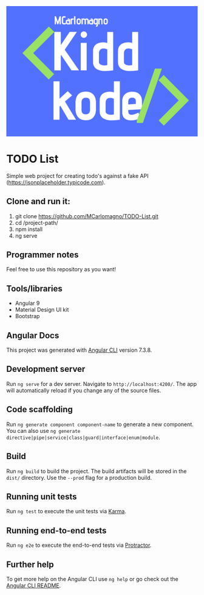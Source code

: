 ![Alt text](src/assets/IMG_20200618_000609.png?raw=true "Title")

# TODO List
Simple web project for creating todo's against a fake API (https://jsonplaceholder.typicode.com).

## Clone and run it:
1. git clone https://github.com/MCarlomagno/TODO-List.git 
2. cd /project-path/
3. npm install
4. ng serve
  
## Programmer notes
Feel free to use this repository as you want!

## Tools/libraries

- Angular 9
- Material Design UI kit
- Bootstrap

## Angular Docs

This project was generated with [Angular CLI](https://github.com/angular/angular-cli) version 7.3.8.

## Development server

Run `ng serve` for a dev server. Navigate to `http://localhost:4200/`. The app will automatically reload if you change any of the source files.

## Code scaffolding

Run `ng generate component component-name` to generate a new component. You can also use `ng generate directive|pipe|service|class|guard|interface|enum|module`.

## Build

Run `ng build` to build the project. The build artifacts will be stored in the `dist/` directory. Use the `--prod` flag for a production build.

## Running unit tests

Run `ng test` to execute the unit tests via [Karma](https://karma-runner.github.io).

## Running end-to-end tests

Run `ng e2e` to execute the end-to-end tests via [Protractor](http://www.protractortest.org/).

## Further help

To get more help on the Angular CLI use `ng help` or go check out the [Angular CLI README](https://github.com/angular/angular-cli/blob/master/README.md).
